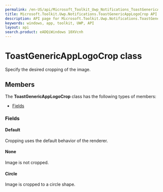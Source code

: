 ```yaml
---
permalink: /en-US/api/Microsoft_Toolkit_Uwp_Notifications_ToastGenericAppLogoCrop.htm
title: Microsoft.Toolkit.Uwp.Notifications.ToastGenericAppLogoCrop API 
description: API page for Microsoft.Toolkit.Uwp.Notifications.ToastGenericAppLogoCrop
keywords: windows, app, toolkit, UWP, API
layout: api
search.product: eADQiWindows 10XVcnh
---
```



# ToastGenericAppLogoCrop class

Specify the desired cropping of the image.

## Members

The **ToastGenericAppLogoCrop** class has the following types of members:

* [Fields](#Fields)

### Fields

#### Default

Cropping uses the default behavior of the renderer.



#### None

Image is not cropped.



#### Circle

Image is cropped to a circle shape.


